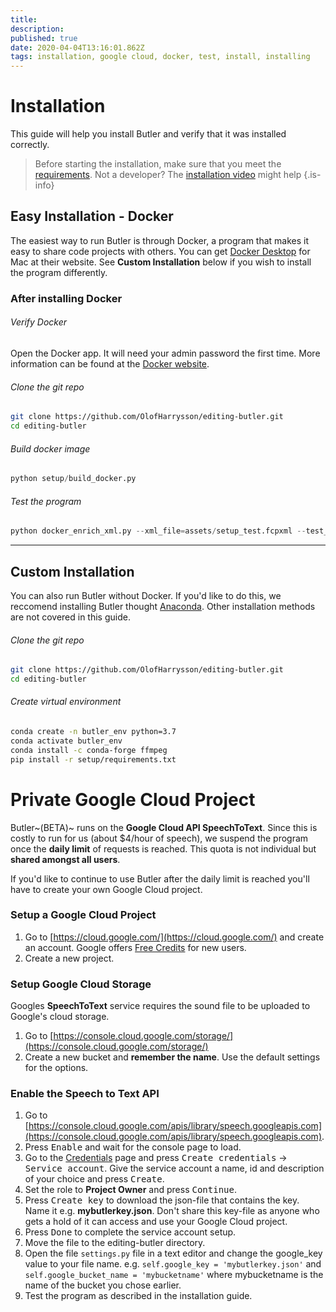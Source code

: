 ```yaml
---
title: 
description: 
published: true
date: 2020-04-04T13:16:01.862Z
tags: installation, google cloud, docker, test, install, installing
---
```


# Installation

This guide will help you install Butler and verify that it was installed correctly.

> Before starting the installation, make sure that you meet the [requirements](https://www.editingbutler.com/markdown/requirements).
Not a developer? The [installation video](https://www.youtube.com/watch?v=RjP0nwNdP80) might help 
{.is-info}

## Easy Installation - Docker
The easiest way to run Butler is through Docker, a program that makes it easy to share code projects with others. You can get [Docker Desktop](https://www.docker.com/get-started) for Mac at their website. See **Custom Installation** below if you wish to install the program differently.

### After installing Docker

###### Verify Docker
Open the Docker app. It will need your admin password the first time. More information can be found at the [Docker website](https://docs.docker.com/docker-for-mac/install/). 	


###### Clone the git repo
```bash
git clone https://github.com/OlofHarrysson/editing-butler.git
cd editing-butler
```

###### Build docker image
```python
python setup/build_docker.py
```

###### Test the program
```python
python docker_enrich_xml.py --xml_file=assets/setup_test.fcpxml --test_install==True
```

---

## Custom Installation
You can also run Butler without Docker. If you'd like to do this, we reccomend installing Butler thought [Anaconda](https://www.anaconda.com/). Other installation methods are not covered in this guide.

###### Clone the git repo
```bash
git clone https://github.com/OlofHarrysson/editing-butler.git
cd editing-butler
```

###### Create virtual environment
```bash
conda create -n butler_env python=3.7
conda activate butler_env
conda install -c conda-forge ffmpeg
pip install -r setup/requirements.txt
```


# Private Google Cloud Project
Butler~(BETA)~ runs on the **Google Cloud API SpeechToText**. Since this is costly to run for us (about $4/hour of speech), we suspend the program once the **daily limit** of requests is reached. This quota is not individual but **shared amongst all users**.

If you'd like to continue to use Butler after the daily limit is reached you'll have to create your own Google Cloud project.

### Setup a Google Cloud Project
1. Go to [https://cloud.google.com/](https://cloud.google.com/) and create an account. Google offers [Free Credits](https://cloud.google.com/free/docs/gcp-free-tier) for new users.
2. Create a new project.

### Setup Google Cloud Storage
Googles **SpeechToText** service requires the sound file to be uploaded to Google's cloud storage.
1. Go to [https://console.cloud.google.com/storage/](https://console.cloud.google.com/storage/)
2. Create a new bucket and **remember the name**. Use the default settings for the options.

### Enable the Speech to Text API
1. Go to [https://console.cloud.google.com/apis/library/speech.googleapis.com](https://console.cloud.google.com/apis/library/speech.googleapis.com).
2. Press <kbd>Enable</kbd> and wait for the console page to load.
3. Go to the [Credentials](https://console.cloud.google.com/apis/credentials) page and press <kbd>Create credentials</kbd> &rarr; <kbd>Service account</kbd>. Give the service account a name, id and description of your choice and press <kbd>Create</kbd>.
4. Set the role to **Project Owner** and press <kbd>Continue</kbd>.
5. Press <kbd>Create key</kbd> to download the json-file that contains the key. Name it e.g. **mybutlerkey.json**. Don't share this key-file as anyone who gets a hold of it can access and use your Google Cloud project.
6. Press <kbd>Done</kbd> to complete the service account setup.
5. Move the file to the editing-butler directory.
6. Open the file `settings.py` file in a text editor and change the google_key value to your file name. e.g. `self.google_key = 'mybutlerkey.json'` and `self.google_bucket_name = 'mybucketname'` where mybucketname is the name of the bucket you chose earlier.
7. Test the program as described in the installation guide.